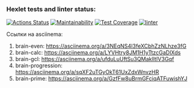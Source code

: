 ### Hexlet tests and linter status:
[![Actions Status](https://github.com/AnnAErmak/frontend-project-lvl1/workflows/hexlet-check/badge.svg)](https://github.com/AnnAErmak/frontend-project-lvl1/actions)
[![Maintainability](https://api.codeclimate.com/v1/badges/a99a88d28ad37a79dbf6/maintainability)](https://codeclimate.com/github/codeclimate/codeclimate/maintainability)
[![Test Coverage](https://api.codeclimate.com/v1/badges/a99a88d28ad37a79dbf6/test_coverage)](https://codeclimate.com/github/codeclimate/codeclimate/test_coverage)
[![linter](https://github.com/AnnAErmak/frontend-project-lvl1/workflows/linter/badge.svg)](https://github.com/AnnAErmak/frontend-project-lvl1/actions)

Ссылки на asciinema:
1. brain-even: https://asciinema.org/a/3NEqNS4l3feXCbhZzNLhze3fG
2. brain-calc: https://asciinema.org/a/LYVHtry8JM1H1yTtzcGaDlXds
3. brain-gcl:  https://asciinema.org/a/ufduLuUftSu3QMaklltIV3Gqf
4. brain-progression: https://asciinema.org/a/sqXF2uTGyOkT61UxZdxWnvzHR
5. brain-prime: https://asciinema.org/a/GzfFw8uBrmGFciqATFuwishYJ